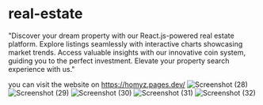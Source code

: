 # real-estate
"Discover your dream property with our React.js-powered real estate platform. Explore listings seamlessly with interactive charts showcasing market trends. Access valuable insights with our innovative coin system, guiding you to the perfect investment. Elevate your property search experience with us."

you can visit the website on https://homyz.pages.dev/
![Screenshot (28)](https://github.com/Ankitkhan08/real-estate/assets/100514516/8f00583f-a63a-410b-a3c9-1827f89d4b6b)
![Screenshot (29)](https://github.com/Ankitkhan08/real-estate/assets/100514516/1fadd90d-8a2a-425c-b845-9fa9b5f41ee0)
![Screenshot (30)](https://github.com/Ankitkhan08/real-estate/assets/100514516/6549f5c8-8f8d-4d1c-aa0f-5fad25d65ebb)
![Screenshot (31)](https://github.com/Ankitkhan08/real-estate/assets/100514516/f7767686-c8db-4f28-b5ea-acf03b15ea3e)
![Screenshot (32)](https://github.com/Ankitkhan08/real-estate/assets/100514516/2815cd45-10b0-487b-a198-15641bb9ade1)
